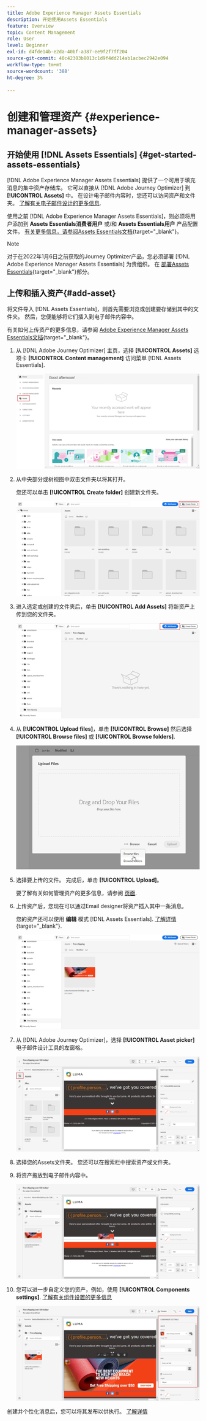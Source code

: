 ```yaml
---
title: Adobe Experience Manager Assets Essentials
description: 开始使用Assets Essentials
feature: Overview
topic: Content Management
role: User
level: Beginner
exl-id: d4fde14b-e2da-40bf-a387-ee9f2f7ff204
source-git-commit: 40c42303b8013c1d9f4dd214ab1acbec2942e094
workflow-type: tm+mt
source-wordcount: '388'
ht-degree: 3%

---
```


# 创建和管理资产 {#experience-manager-assets}

## 开始使用 [!DNL Assets Essentials] {#get-started-assets-essentials}

[!DNL Adobe Experience Manager Assets Essentials] 提供了一个可用于填充消息的集中资产存储库。 它可以直接从 [!DNL Adobe Journey Optimizer] 到 **[!UICONTROL Assets]** 中。 在设计电子邮件内容时，您还可以访问资产和文件夹。 [了解有关电子邮件设计的更多信息](design-emails.md).

使用之前 [!DNL Adobe Experience Manager Assets Essentials]，则必须将用户添加到 **Assets Essentials消费者用户** 或/和 **Assets Essentials用户** 产品配置文件。 [有关更多信息，请参阅Assets Essentials文档](https://experienceleague.adobe.com/docs/experience-manager-assets-essentials/help/deploy-administer.html){target=&quot;_blank&quot;}。

>[!NOTE]
>对于在2022年1月6日之前获取的Journey Optimizer产品，您必须部署 [!DNL Adobe Experience Manager Assets Essentials] 为贵组织。 在 [部署Assets Essentials](https://experienceleague.adobe.com/docs/experience-manager-assets-essentials/help/deploy-administer.html){target=&quot;_blank&quot;}部分。

## 上传和插入资产{#add-asset}

将文件导入 [!DNL Assets Essentials]，则首先需要浏览或创建要存储到其中的文件夹。 然后，您便能够将它们插入到电子邮件内容中。

有关如何上传资产的更多信息，请参阅 [Adobe Experience Manager Assets Essentials文档](https://experienceleague.adobe.com/docs/experience-manager-assets-essentials/help/add-delete.html){target=&quot;_blank&quot;}。

1. 从 [!DNL Adobe Journey Optimizer] 主页，选择 **[!UICONTROL Assets]** 选项卡 **[!UICONTROL Content management]** 访问菜单 [!DNL Assets Essentials].

   ![](assets/media_library_1.png)

1. 从中央部分或树视图中双击文件夹以将其打开。

   您还可以单击 **[!UICONTROL Create folder]** 创建新文件夹。

   ![](assets/media_library_8.png)

1. 进入选定或创建的文件夹后，单击 **[!UICONTROL Add Assets]** 将新资产上传到您的文件夹。

   ![](assets/media_library_2.png)

1. 从 **[!UICONTROL Upload files]**，单击 **[!UICONTROL Browse]** 然后选择 **[!UICONTROL Browse files]** 或 **[!UICONTROL Browse folders]**.

   ![](assets/media_library_3.png)

1. 选择要上传的文件。 完成后，单击 **[!UICONTROL Upload]**。

   要了解有关如何管理资产的更多信息，请参阅 [页面](https://experienceleague.adobe.com/docs/experience-manager-assets-essentials/help/manage-organize.html).

1. 上传资产后，您现在可以通过Email designer将资产插入其中一条消息。

   您的资产还可以使用 **编辑** 模式 [!DNL Assets Essentials]. [了解详情](https://experienceleague.adobe.com/docs/experience-manager-assets-essentials/help/edit-images.html){target=&quot;_blank&quot;}.

   ![](assets/media_library_12.png)

1. 从 [!DNL Adobe Journey Optimizer]，选择 **[!UICONTROL Asset picker]** 电子邮件设计工具的左窗格。

   ![](assets/media_library_5.png)

1. 选择您的Assets文件夹。 您还可以在搜索栏中搜索资产或文件夹。

1. 将资产拖放到电子邮件内容中。

   ![](assets/media_library_6.png)

1. 您可以进一步自定义您的资产，例如，使用 **[!UICONTROL Components settings]**. [了解有关组件设置的更多信息](content-components.md)

   ![](assets/media_library_13.png)

创建并个性化消息后，您可以将其发布以供执行。 [了解详情](../messages/publish-manage-message.md)
